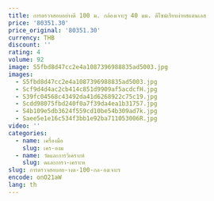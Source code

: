 ```yaml
---
title: การตรวจสอบอย่างดี 100 ม. กล้องเจาะรู 40 มม. ดีไซน์เรียบง่ายสแตนเลส
price: '80351.30'
price_original: '80351.30'
currency: THB
discount: ''
rating: 4
volume: 92
image: S5fbd8d47cc2e4a1087396988835ad5003.jpg
images:
  - S5fbd8d47cc2e4a1087396988835ad5003.jpg
  - Scf9d4d4ac2cb414c851d9909af5acdcfH.jpg
  - S39fc04568c43492da41d6268922c75c19.jpg
  - Scdd98075fbd240f0a7f39da4ea1b31757.jpg
  - S4b109e5db3624f559cd10be54b309ad7k.jpg
  - Saee5e1e16c534f3bb1e92ba711053006R.jpg
video: ''
categories:
  - name: เครื่องมือ
    slug: เคร-องม
  - name: วัดและการวิเคราะห์
    slug: ดและการว-เคราะห
slug: การตรวจสอบอย-างด-100-กล-องเจาะร
encode: onO21aW
lang: th
---
```

  